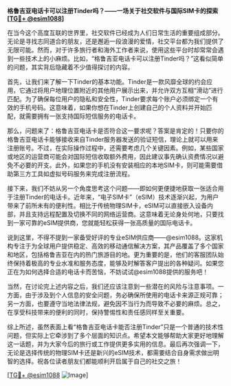 **格鲁吉亚电话卡可以注册Tinder吗？——一场关于社交软件与国际SIM卡的探索[[TG💪+ @esim1088](https://t.me/s/esim1088)]**

在当今这个高度互联的世界里，社交软件已经成为人们日常生活的重要组成部分。无论是寻找志同道合的朋友，还是邂逅一段浪漫的爱情，社交平台都为我们提供了无限可能。然而，对于许多旅行者和海外工作者来说，使用这些平台时却常常会遇到一些技术上的小麻烦。比如，“格鲁吉亚电话卡可以注册Tinder吗？”这看似简单的问题，其实背后隐藏着不少值得探讨的内容。

首先，让我们来了解一下Tinder的基本功能。Tinder是一款风靡全球的约会应用，它通过将用户地理位置附近的其他用户展示出来，并允许双方互相“滑动”进行匹配。为了确保每位用户的隐私和安全性，Tinder要求每个账户必须绑定一个有效的手机号码。这意味着，如果你想在Tinder上创建自己的个人资料并开始匹配，就需要拥有一张支持国际短信服务的电话卡。

那么，问题来了：格鲁吉亚电话卡是否符合这一要求呢？答案是肯定的！只要你的格鲁吉亚电话卡能够接收来自Tinder服务器发送的验证短信，理论上就可以用来注册账号。不过，在实际操作过程中，还需要考虑几个关键因素。例如，某些国家或地区的运营商可能会对国际短信收取额外费用，因此建议事先确认资费情况以避免不必要的开支。此外，如果您的手机没有安装相应的本地SIM卡，则可能需要借助第三方工具如虚拟号码服务来完成注册流程。

接下来，我们不妨从另一个角度思考这个问题——即如何更便捷地获取一张适合用于注册Tinder的电话卡。近年来，“电子SIM卡”（eSIM）技术逐渐兴起，为用户带来了前所未有的便利性。相比于传统物理SIM卡，eSIM可以直接嵌入设备内部，并且支持远程配置及切换不同的网络运营商。这意味着无论身处何地，只要找到一家可靠的eSIM提供商，您就能轻松获得一张高质量的国际电话卡。

说到这里，不得不提到一家备受好评的专业eSIM供应商——@esim1088。这家机构专注于为全球用户提供稳定、高效的移动通信解决方案，其产品覆盖了多个国家和地区，包括格鲁吉亚在内的热门旅游目的地。更为重要的是，他们的客服团队始终保持着极高的专业水准和服务态度，能够及时解答客户提出的各种疑问。如果您正在为如何选择合适的电话卡而苦恼，不妨试试@esim1088提供的服务吧！

当然，在讨论完上述内容之后，我们还应该注意到一些潜在的风险与注意事项。一方面，由于涉及到个人信息的安全问题，务必确保所使用的电话卡来源正规可靠；另一方面，也要遵守当地法律法规，避免因不当行为而导致不必要的麻烦。总之，在享受科技带来的便利的同时，保持警惕性和责任感同样至关重要。

综上所述，虽然表面上看“格鲁吉亚电话卡能否注册Tinder”只是一个普通的技术性问题，但实际上它牵涉到了多个层面的知识点。希望本文能够帮助大家更好地理解这一话题，并为大家今后的旅行或工作提供更多实用的信息。最后再次强调一下，无论是选择传统的物理SIM卡还是新兴的eSIM技术，都需要结合自身需求做出明智的选择。祝各位读者朋友们都能顺利开启属于自己的社交之旅！

[[TG💪+ @esim1088](https://t.me/s/esim1088) ![Image](https://i.postimg.cc/4NQfJmqS/Snipaste-2025-05-13-00-14-12.png)]